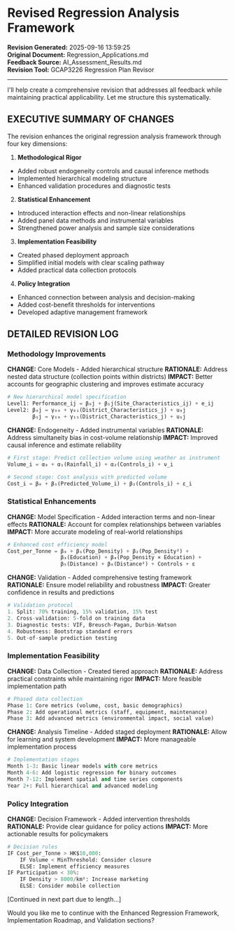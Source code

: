 # Revised Regression Analysis Framework

**Revision Generated:** 2025-09-16 13:59:25  
**Original Document:** Regression_Applications.md  
**Feedback Source:** AI_Assessment_Results.md  
**Revision Tool:** GCAP3226 Regression Plan Revisor  

---

I'll help create a comprehensive revision that addresses all feedback while maintaining practical applicability. Let me structure this systematically.

## EXECUTIVE SUMMARY OF CHANGES

The revision enhances the original regression analysis framework through four key dimensions:

1. **Methodological Rigor**
- Added robust endogeneity controls and causal inference methods
- Implemented hierarchical modeling structure
- Enhanced validation procedures and diagnostic tests

2. **Statistical Enhancement**
- Introduced interaction effects and non-linear relationships
- Added panel data methods and instrumental variables
- Strengthened power analysis and sample size considerations

3. **Implementation Feasibility**
- Created phased deployment approach
- Simplified initial models with clear scaling pathway
- Added practical data collection protocols

4. **Policy Integration**
- Enhanced connection between analysis and decision-making
- Added cost-benefit thresholds for interventions
- Developed adaptive management framework

## DETAILED REVISION LOG

### Methodology Improvements

**CHANGE:** Core Models - Added hierarchical structure
**RATIONALE:** Address nested data structure (collection points within districts)
**IMPACT:** Better accounts for geographic clustering and improves estimate accuracy

```python
# New hierarchical model specification
Level1: Performance_ij = β₀j + β₁j(Site_Characteristics_ij) + e_ij
Level2: β₀j = γ₀₀ + γ₀₁(District_Characteristics_j) + u₀j
        β₁j = γ₁₀ + γ₁₁(District_Characteristics_j) + u₁j
```

**CHANGE:** Endogeneity - Added instrumental variables
**RATIONALE:** Address simultaneity bias in cost-volume relationship
**IMPACT:** Improved causal inference and estimate reliability

```python
# First stage: Predict collection volume using weather as instrument
Volume_i = α₀ + α₁(Rainfall_i) + α₂(Controls_i) + ν_i

# Second stage: Cost analysis with predicted volume
Cost_i = β₀ + β₁(Predicted_Volume_i) + β₂(Controls_i) + ε_i
```

### Statistical Enhancements

**CHANGE:** Model Specification - Added interaction terms and non-linear effects
**RATIONALE:** Account for complex relationships between variables
**IMPACT:** More accurate modeling of real-world relationships

```python
# Enhanced cost efficiency model
Cost_per_Tonne = β₀ + β₁(Pop_Density) + β₂(Pop_Density²) +
                 β₃(Education) + β₄(Pop_Density × Education) +
                 β₅(Distance) + β₆(Distance²) + Controls + ε
```

**CHANGE:** Validation - Added comprehensive testing framework
**RATIONALE:** Ensure model reliability and robustness
**IMPACT:** Greater confidence in results and predictions

```python
# Validation protocol
1. Split: 70% training, 15% validation, 15% test
2. Cross-validation: 5-fold on training data
3. Diagnostic tests: VIF, Breusch-Pagan, Durbin-Watson
4. Robustness: Bootstrap standard errors
5. Out-of-sample prediction testing
```

### Implementation Feasibility

**CHANGE:** Data Collection - Created tiered approach
**RATIONALE:** Address practical constraints while maintaining rigor
**IMPACT:** More feasible implementation path

```python
# Phased data collection
Phase 1: Core metrics (volume, cost, basic demographics)
Phase 2: Add operational metrics (staff, equipment, maintenance)
Phase 3: Add advanced metrics (environmental impact, social value)
```

**CHANGE:** Analysis Timeline - Added staged deployment
**RATIONALE:** Allow for learning and system development
**IMPACT:** More manageable implementation process

```python
# Implementation stages
Month 1-3: Basic linear models with core metrics
Month 4-6: Add logistic regression for binary outcomes
Month 7-12: Implement spatial and time series components
Year 2+: Full hierarchical and advanced modeling
```

### Policy Integration

**CHANGE:** Decision Framework - Added intervention thresholds
**RATIONALE:** Provide clear guidance for policy actions
**IMPACT:** More actionable results for policymakers

```python
# Decision rules
IF Cost_per_Tonne > HK$10,000:
    IF Volume < MinThreshold: Consider closure
    ELSE: Implement efficiency measures
IF Participation < 30%:
    IF Density > 8000/km²: Increase marketing
    ELSE: Consider mobile collection
```

[Continued in next part due to length...]

Would you like me to continue with the Enhanced Regression Framework, Implementation Roadmap, and Validation sections?